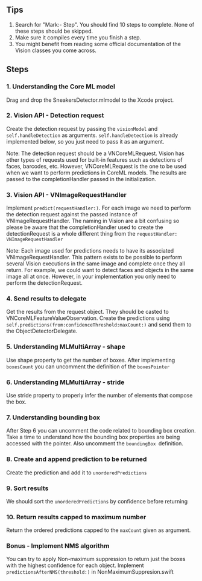 ## Tips
1. Search for "Mark:- Step". You should find 10 steps to complete. None of these steps should be skipped.
2. Make sure it compiles every time you finish a step.
3. You might benefit from reading some official documentation of the Vision classes you come across.

## Steps
### 1. Understanding the Core ML model 
Drag and drop the SneakersDetector.mlmodel to the Xcode project.
### 2. Vision API - Detection request

Create the detection request by passing the `visionModel` and `self.handleDetection` as arguments. `self.handleDetection` is already implemented below, so you just need to pass it as an argument.

Note: The detection request should be a VNCoreMLRequest. Vision has other types of requests used for built-in features such as detections of faces, barcodes, etc. However, VNCoreMLRequest is the one to be used when we want to perform predictions in CoreML models. The results are passed to the completionHandler passed in the initialization.

### 3. Vision API - VNImageRequestHandler
Implement `predict(requestHandler:)`. For each image we need to perform the detection request against the passed instance of VNImageRequestHandler. The naming in Vision are a bit confusing so please be aware that the completionHandler used to create the detectionRequest is a whole different thing from the `requestHandler: VNImageRequestHandler`

Note: Each image used for predictions needs to have its associated VNImageRequestHandler. This pattern exists to be possible to perform several Vision executions in the same image and complete once they all return. For example, we could want to detect faces and objects in the same image all at once. However, in your implementation you only need to perform the detectionRequest.

### 4. Send results to delegate
Get the results from the request object. They should be casted to VNCoreMLFeatureValueObservation.
Create the predictions using `self.predictions(from:confidenceThreshold:maxCount:)` and send them to the ObjectDetectorDelegate.

### 5. Understanding MLMultiArray - shape
Use shape property to get the number of boxes. After implementing `boxesCount` you can uncomment the definition of the `boxesPointer`

### 6. Understanding MLMultiArray - stride
Use stride property to properly infer the number of elements that compose the box.

### 7. Understanding bounding box
After Step 6 you can uncomment the code related to bounding box creation.
Take a time to understand how the bounding box properties are being accessed with the pointer. Also uncomment the `boundingBox `definition.

### 8. Create and append prediction to be returned
Create the prediction and add it to `unorderedPredictions`

### 9. Sort results
We should sort the `unorderedPredictions` by confidence before returning

### 10. Return results capped to maximum number
Return the ordered predictions capped to the `maxCount` given as argument.

### Bonus - Implement NMS algorithm
You can try to apply Non-maximum suppression to return just the boxes with the highest confidence for each object. Implement `predictionsAfterNMS(threshold:)` in NonMaximumSuppresion.swift
